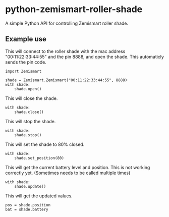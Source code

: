 # python-zemismart-roller-shade
A simple Python API for controlling Zemismart roller shade.

## Example use
This will connect to the roller shade with the mac address "00:11:22:33:44:55" and the pin 8888, and open the shade. This automaticly sends the pin code.
```
import Zemismart

shade = Zemismart.Zemismart("00:11:22:33:44:55", 8888)
with shade:
    shade.open()
```

This will close the shade.
```
with shade:
    shade.close()
```

This will stop the shade.
```
with shade:
    shade.stop()
```

This will set the shade to 80% closed.
```
with shade:
    shade.set_position(80)
```

This will get the current battery level and position.
This is not working correctly yet. (Sometimes needs to be called multiple times)   
```
with shade:
    shade.update()
```
This will get the updated values.

```
pos = shade.position
bat = shade.battery
```



